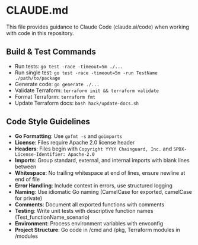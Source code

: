 # CLAUDE.md

This file provides guidance to Claude Code (claude.ai/code) when working with code in this repository.

## Build & Test Commands
- Run tests: `go test -race -timeout=5m ./...`
- Run single test: `go test -race -timeout=5m -run TestName ./path/to/package`
- Generate code: `go generate ./...`
- Validate Terraform: `terraform init && terraform validate`
- Format Terraform: `terraform fmt`
- Update Terraform docs: `bash hack/update-docs.sh`

## Code Style Guidelines
- **Go Formatting**: Use `gofmt -s` and `goimports`
- **License**: Files require Apache 2.0 license header
- **Headers**: Files begin with `Copyright YYYY Chainguard, Inc.` and `SPDX-License-Identifier: Apache-2.0`
- **Imports**: Group standard, external, and internal imports with blank lines between
- **Whitespace**: No trailing whitespace at end of lines, ensure newline at end of file
- **Error Handling**: Include context in errors, use structured logging
- **Naming**: Use idiomatic Go naming (CamelCase for exported, camelCase for private)
- **Comments**: Document all exported functions with comments
- **Testing**: Write unit tests with descriptive function names (Test_functionName_scenario)
- **Environment**: Process environment variables with envconfig
- **Project Structure**: Go code in /cmd and /pkg, Terraform modules in /modules
